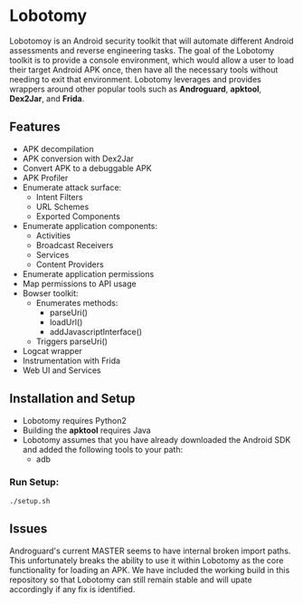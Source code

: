 # Lobotomy

Lobotomoy is an Android security toolkit that will automate different Android assessments and reverse engineering tasks.  The goal of the Lobotomy toolkit is to provide a console environment, which would allow a user to load their target Android APK once, then have all the necessary tools without needing to exit that environment.  Lobotomy leverages and provides wrappers around other popular tools such as **Androguard**, **apktool**, **Dex2Jar**, and **Frida**.  

## Features

- APK decompilation
- APK conversion with Dex2Jar
- Convert APK to a debuggable APK
- APK Profiler
- Enumerate attack surface:
  - Intent Filters
  - URL Schemes
  - Exported Components
- Enumerate application components:
  - Activities 
  - Broadcast Receivers
  - Services
  - Content Providers
- Enumerate application permissions
- Map permissions to API usage
- Bowser toolkit:
  - Enumerates methods: 
    - parseUri() 
    - loadUrl() 
    - addJavascriptInterface()
  - Triggers parseUri()
- Logcat wrapper
- Instrumentation with Frida
- Web UI and Services

## Installation and Setup

- Lobotomy requires Python2
- Building the **apktool** requires Java
- Lobotomy assumes that you have already downloaded the Android SDK and added the following tools to your path: 
  - adb  

### Run Setup: 

```./setup.sh ```

## Issues 

Androguard's current MASTER seems to have internal broken import paths.  This unfortunately breaks the ability to use it within Lobotomy as the core functionality for loading an APK.  We have included the working build in this repository so that Lobotomy can still remain stable and will upate accordingly if any fix is identified.

